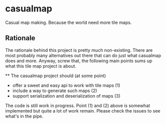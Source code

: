 # casualmap
Casual map making. Because the world need more tile maps.

## Rationale
The rationale behind this project is pretty much non-existing. There are most probably many alternatives out there that can do just what casualmap does and more. 
Anyway, screw that, the following main points sums up what this tile map project is about.

** The casualmap project should (at some point)
* offer a sweet and easy api to work with tile maps (1)
* include a way to generate such maps (2)
* support serialization and deserialization of maps (3)

The code is still work in progress. Point (1) and (2) above is somewhat implemented but quite a lot of work remain. Please check the issues to see what's in the pípe.
